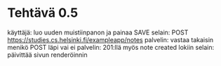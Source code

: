 # Tehtävä 0.5

käyttäjä: luo uuden muistiinpanon ja painaa SAVE
selain: POST https://studies.cs.helsinki.fi/exampleapp/notes
palvelin: vastaa takaisin menikö POST läpi vai ei
palvelin: 201:llä myös note created lokiin
selain: päivittää sivun renderöinnin